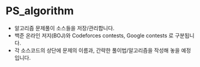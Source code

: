 # PS_algorithm
  * 알고리즘 문제풀이 소스들을 저장/관리합니다.
  * 백준 온라인 저지(BOJ)와 Codeforces contests, Google contests 로 구분됩니다.
  * 각 소스코드의 상단에 문제의 이름과, 간략한 풀이법/알고리즘을 작성해 놓을 예정입니다.

